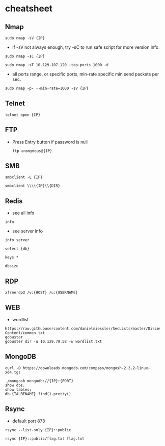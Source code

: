 # cheatsheet

## Nmap
  ```shell
  sudo nmap -sV {IP}
  ```
  * if -sV not always enough, try -sC to run safe script for more version info.
  ```shell
  sudo nmap -sC {IP}
  ```
  
  ```shell
  sudo nmap -sT 10.129.107.120 -top-ports 1000 -d
  ```

  * all ports range, or specific ports, min-rate specific min send packets per sec.
  ```shell
  sudo nmap -p- --min-rate=1000 -sV {IP}
  ```

## Telnet
  ```shell
  telnet open {IP}
  ```

## FTP
* Press Entry button if password is null
  ```shell
  ftp anonymous@{IP}
  ```

## SMB
```shell
smbclient -L {IP}
```
```shell
smbclient \\\\{IP}\\{DIR}
```

## Redis
* see all info
```shell
info
```
* see server info
```shell
info server
```
```shell
select {db}
```
```shell
keys *
```
```shell
dbsize
```

## RDP
```shell
xfreerdp3 /v:{HOST} /u:{USERNAME}
```

## WEB
* wordlist
```shell
https://raw.githubusercontent.com/danielmiessler/SecLists/master/Discovery/Web-Content/common.txt
gobuster
gobuster dir -u 10.129.70.58 -w wordlist.txt
```

## MongoDB
```shell
curl -O https://downloads.mongodb.com/compass/mongosh-2.3.2-linux-x64.tgz
```
```shell
./mongosh mongodb://{IP}:{PORT}
show dbs;
show tables;
db.{TALBENAME}.find().pretty()
```

## Rsync
* default port 873
```shell
rsync --list-only {IP}::public
```
```shell
rsync {IP}::public/flag.txt flag.txt
```
